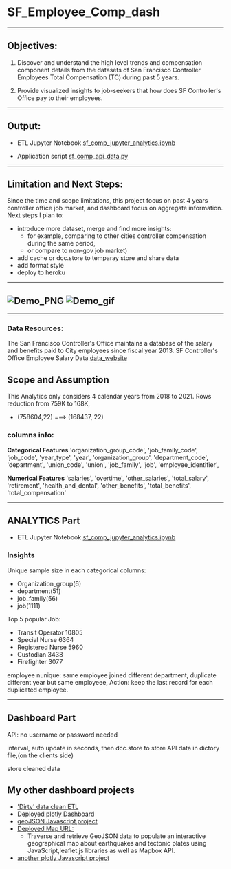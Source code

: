# SF_Employee_Comp_dash
--------------------------------------------------
## Objectives:

1. Discover and understand the high level trends and compensation component details from the datasets of San Francisco Controller Employees Total Compensation (TC) during past 5 years.

2. Provide visualized insights to job-seekers that how does SF Controller's Office pay to their employees.

--------------------------------------------------
## Output:

- ETL Jupyter Notebook  [sf_comp_jupyter_analytics.ipynb](/sf_comp_jupyter_analytics.ipynb)

- Application script [sf_comp_api_data.py](/sf_comp_api_data.py)

--------------------------------------------------
## Limitation and Next Steps:
Since the time and scope limitations, this project focus on past 4 years controller office job market, and dashboard focus on aggregate information. Next steps I plan to:

* introduce more dataset, merge and find more insights: 
    * for example, comparing to other cities controller compensation during the same period, 
    * or compare to non-gov job market)
* add cache or dcc.store to temparay store and share data
* add format style
* deploy to heroku

--------------------------------------------------
![Demo_PNG](/challenge_Result.PNG)
![Demo_gif](name-of-gif-file.gif)
--------------------------------------------------
--------------------------------------------------
### Data Resources:

The San Francisco Controller's Office maintains a database of the salary and benefits paid to City employees since fiscal year 2013.
SF Controller's Office Employee Salary Data [data_website](https://data.sfgov.org/City-Management-and-Ethics/Employee-Compensation/88g8-5mnd)

## Scope and Assumption

This Analytics only considers 4 calendar years from 2018 to 2021.
Rows reduction from 759K to 168K, 
* (758604,22) ===> (168437, 22)

### columns info:
**Categorical Features**
'organization_group_code', 
'job_family_code', 
'job_code', 
'year_type', 
'year', 
'organization_group', 
'department_code', 
'department', 
'union_code', 
'union', 
'job_family', 
'job', 
'employee_identifier', 

**Numerical Features**
'salaries', 'overtime', 'other_salaries', 'total_salary', 'retirement', 'health_and_dental', 'other_benefits', 'total_benefits', 'total_compensation'


--------------------------------------------------
## ANALYTICS Part
- ETL Jupyter Notebook  [sf_comp_jupyter_analytics.ipynb](/sf_comp_jupyter_analytics.ipynb)
### Insights

Unique sample size in each categorical columns:
* Organization_group(6)
* department(51)
* job_family(56)
* job(1111)

Top 5 popular Job:
* Transit Operator 10805
* Special Nurse 6364
* Registered Nurse 5960
* Custodian 3438
* Firefighter 3077

employee nunique:
same employee joined different department,
duplicate different year but same employeee, Action: keep the last record for each duplicated employee. 


--------------------------------------------------
## Dashboard Part
API:
no username or password needed

interval, auto update in seconds, then dcc.store to store API data in dictory file,(on the clients side)

store cleaned data 

## My other dashboard projects

- ['Dirty' data clean ETL](https://github.com/susiexia/Movies-ETL/blob/master/movies_ETL.ipynb)
- [Deployed plotly Dashboard](https://susiexia.github.io/Plotly_Webpage/)
- [geoJSON Javascript project](https://github.com/susiexia/Mapping_Earthquakes)
- [Deployed Map URL:](https://susiexia.github.io/Mapping_Earthquakes/)
    * Traverse and retrieve GeoJSON data to populate an interactive geographical map about earthquakes and tectonic plates using JavaScript,leaflet.js libraries as well as Mapbox API.
- [another plotly Javascript project](https://github.com/susiexia/Plotly_Webpage)

